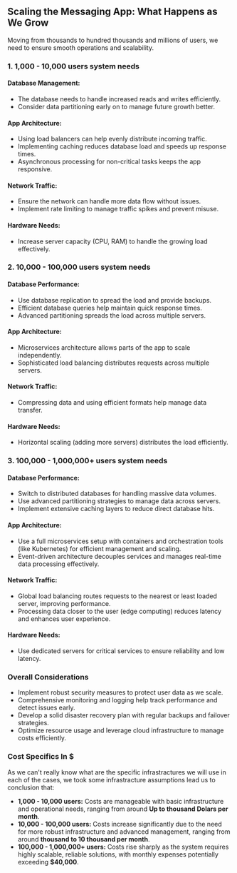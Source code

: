 ## Scaling the Messaging App: What Happens as We Grow

Moving from thousands to hundred thousands and millions of users, we need to ensure smooth operations and scalability. 

### 1. 1,000 - 10,000 users system needs

#### Database Management:
- The database needs to handle increased reads and writes efficiently. 
- Consider data partitioning early on to manage future growth better.

#### App Architecture:
- Using load balancers can help evenly distribute incoming traffic.
- Implementing caching reduces database load and speeds up response times.
- Asynchronous processing for non-critical tasks keeps the app responsive.

#### Network Traffic:
- Ensure the network can handle more data flow without issues.
- Implement rate limiting to manage traffic spikes and prevent misuse.

#### Hardware Needs:
- Increase server capacity (CPU, RAM) to handle the growing load effectively.

### 2. 10,000 - 100,000 users system needs

#### Database Performance:
- Use database replication to spread the load and provide backups.
- Efficient database queries help maintain quick response times.
- Advanced partitioning spreads the load across multiple servers.

#### App Architecture:
- Microservices architecture allows parts of the app to scale independently.
- Sophisticated load balancing distributes requests across multiple servers.

#### Network Traffic:
- Compressing data and using efficient formats help manage data transfer.

#### Hardware Needs:
- Horizontal scaling (adding more servers) distributes the load efficiently.

### 3. 100,000 - 1,000,000+ users system needs

#### Database Performance:
- Switch to distributed databases for handling massive data volumes.
- Use advanced partitioning strategies to manage data across servers.
- Implement extensive caching layers to reduce direct database hits.

#### App Architecture:
- Use a full microservices setup with containers and orchestration tools (like Kubernetes) for efficient management and scaling.
- Event-driven architecture decouples services and manages real-time data processing effectively.

#### Network Traffic:
- Global load balancing routes requests to the nearest or least loaded server, improving performance.
- Processing data closer to the user (edge computing) reduces latency and enhances user experience.

#### Hardware Needs:
- Use dedicated servers for critical services to ensure reliability and low latency.

### Overall Considerations

- Implement robust security measures to protect user data as we scale.
- Comprehensive monitoring and logging help track performance and detect issues early.
- Develop a solid disaster recovery plan with regular backups and failover strategies.
- Optimize resource usage and leverage cloud infrastructure to manage costs efficiently.

### Cost Specifics In $
As we can't really know what are the specific infrastractures we will use in each of the cases, we took some infrastracture assumptions lead us to conclusion that:
- **1,000 - 10,000 users:** Costs are manageable with basic infrastructure and operational needs, ranging from around **Up to thousand Dolars per month**.
- **10,000 - 100,000 users:** Costs increase significantly due to the need for more robust infrastructure and advanced management, ranging from around **thousand to 10 thousand per month**.
- **100,000 - 1,000,000+ users:** Costs rise sharply as the system requires highly scalable, reliable solutions, with monthly expenses potentially exceeding **$40,000**.
